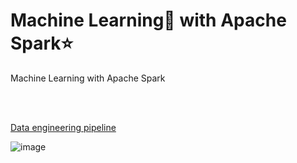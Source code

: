 # Machine Learning🤖 with Apache Spark⭐
Machine Learning with Apache Spark


<br>
<br>




[Data engineering pipeline](https://www.coursera.org/learn/machine-learning-with-apache-spark/home/welcome)


![image](https://github.com/Kmohamedalie/Machine-Learning-with-Apache-Spark/assets/63104472/c9131088-02ff-42a5-ba70-02fc57c4784e)
